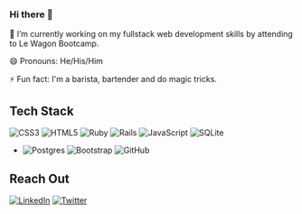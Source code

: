 ### Hi there 👋

<!--
**lcalazansl/lcalazansl** is a ✨ _special_ ✨ repository because its `README.md` (this file) appears on your GitHub profile.

Here are some ideas to get you started:

🔭 I’m currently working on my fullstack web development skills by attending to Le Wagon Bootcamp.

😄 Pronouns: He/His/Him

⚡ Fun fact: I'm a barista, bartender and do magic tricks.
-->

🔭 I’m currently working on my fullstack web development skills by attending to Le Wagon Bootcamp.

😄 Pronouns: He/His/Him

⚡ Fun fact: I'm a barista, bartender and do magic tricks.

<h2><strong>Tech Stack</strong></h2>

![CSS3](https://img.shields.io/badge/css3-%231572B6.svg?style=for-the-badge&logo=css3&logoColor=white) 
![HTML5](https://img.shields.io/badge/html5-%23E34F26.svg?style=for-the-badge&logo=html5&logoColor=white) 
![Ruby](https://img.shields.io/badge/ruby-%23CC342D.svg?style=for-the-badge&logo=ruby&logoColor=white) 
![Rails](https://img.shields.io/badge/rails-%23CC0000.svg?style=for-the-badge&logo=ruby-on-rails&logoColor=white) 
![JavaScript](https://img.shields.io/badge/javascript-%23323330.svg?style=for-the-badge&logo=javascript&logoColor=%23F7DF1E) 
![SQLite](https://img.shields.io/badge/sqlite-%2307405e.svg?style=for-the-badge&logo=sqlite&logoColor=white) 
- ![Postgres](https://img.shields.io/badge/postgres-%23316192.svg?style=for-the-badge&logo=postgresql&logoColor=white) 
![Bootstrap](https://img.shields.io/badge/bootstrap-%23563D7C.svg?style=for-the-badge&logo=bootstrap&logoColor=white) 
![GitHub](https://img.shields.io/badge/github-%23121011.svg?style=for-the-badge&logo=github&logoColor=white) 

<h2><strong>Reach Out</strong></h2>

<a href="https://www.linkedin.com/in/lcalazansl"> ![LinkedIn](https://img.shields.io/badge/linkedin-%230077B5.svg?style=for-the-badge&logo=linkedin&logoColor=white)</a> 
<a href="https://twitter.com/lcalazansl">![Twitter](https://img.shields.io/badge/Twitter-%231DA1F2.svg?style=for-the-badge&logo=Twitter&logoColor=white)</a>
